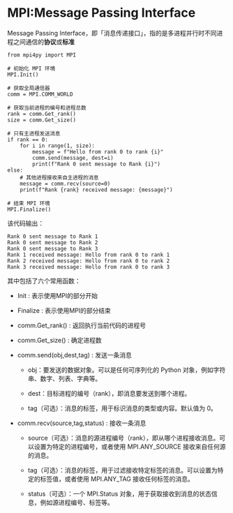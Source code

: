 # MPI:Message Passing Interface

Message Passing Interface，即「消息传递接口」，指的是多进程并行时不同进程之间通信的**协议**或**标准**


```
from mpi4py import MPI

# 初始化 MPI 环境
MPI.Init()

# 获取全局通信器
comm = MPI.COMM_WORLD

# 获取当前进程的编号和进程总数
rank = comm.Get_rank()
size = comm.Get_size()

# 只有主进程发送消息
if rank == 0:
    for i in range(1, size):
        message = f"Hello from rank 0 to rank {i}"
        comm.send(message, dest=i)
        print(f"Rank 0 sent message to Rank {i}")
else:
    # 其他进程接收来自主进程的消息
    message = comm.recv(source=0)
    print(f"Rank {rank} received message: {message}")

# 结束 MPI 环境
MPI.Finalize()

```

该代码输出：

```
Rank 0 sent message to Rank 1
Rank 0 sent message to Rank 2
Rank 0 sent message to Rank 3
Rank 1 received message: Hello from rank 0 to rank 1
Rank 2 received message: Hello from rank 0 to rank 2
Rank 3 received message: Hello from rank 0 to rank 3
```

其中包括了六个常用函数：

- Init : 表示使用MPI的部分开始

- Finalize : 表示使用MPI的部分结束

- comm.Get_rank() : 返回执行当前代码的进程号

- comm.Get_size() : 确定进程数

- comm.send(obj,dest,tag) : 发送一条消息

    - obj：要发送的数据对象。可以是任何可序列化的 Python 对象，例如字符串、数字、列表、字典等。
    
    - dest：目标进程的编号（rank），即消息要发送到哪个进程。

    - tag（可选）：消息的标签，用于标识消息的类型或内容。默认值为 0。

- comm.recv(source,tag,status) : 接收一条消息

    - source（可选）：消息的源进程编号（rank），即从哪个进程接收消息。可以设置为特定的进程编号，或者使用 MPI.ANY_SOURCE 接收来自任何源的消息。
    
    - tag（可选）：消息的标签，用于过滤接收特定标签的消息。可以设置为特定的标签值，或者使用 MPI.ANY_TAG 接收任何标签的消息。

    - status（可选）：一个 MPI.Status 对象，用于获取接收到消息的状态信息，例如源进程编号、标签等。



